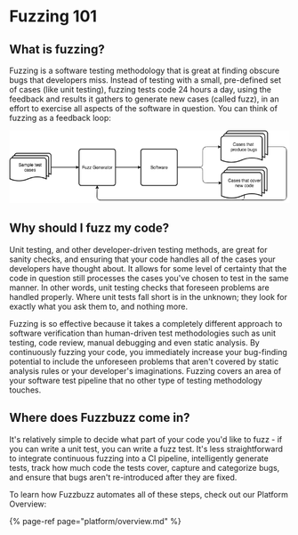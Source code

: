 # Fuzzing 101

## What is fuzzing?

Fuzzing is a software testing methodology that is great at finding obscure bugs that developers miss. Instead of testing with a small, pre-defined set of cases \(like unit testing\), fuzzing tests code 24 hours a day, using the feedback and results it gathers to generate new cases \(called fuzz\), in an effort to exercise all aspects of the software in question. You can think of fuzzing as a feedback loop:

![](.gitbook/assets/fuzzing-feedback.png)

## Why should I fuzz my code?

Unit testing, and other developer-driven testing methods, are great for sanity checks, and ensuring that your code handles all of the cases your developers have thought about. It allows for some level of certainty that the code in question still processes the cases you've chosen to test in the same manner. In other words, unit testing checks that foreseen problems are handled properly. Where unit tests fall short is in the unknown; they look for exactly what you ask them to, and nothing more.

Fuzzing is so effective because it takes a completely different approach to software verification than human-driven test methodologies such as unit testing, code review, manual debugging and even static analysis. By continuously fuzzing your code, you immediately increase your bug-finding potential to include the unforeseen problems that aren't covered by static analysis rules or your developer's imaginations. Fuzzing covers an area of your software test pipeline that no other type of testing methodology touches.

## Where does Fuzzbuzz come in?

It's relatively simple to decide what part of your code you'd like to fuzz - if you can write a unit test, you can write a fuzz test. It's less straightforward to integrate continuous fuzzing into a CI pipeline, intelligently generate tests, track how much code the tests cover, capture and categorize bugs, and ensure that bugs aren't re-introduced after they are fixed.

To learn how Fuzzbuzz automates all of these steps, check out our Platform Overview:

{% page-ref page="platform/overview.md" %}

